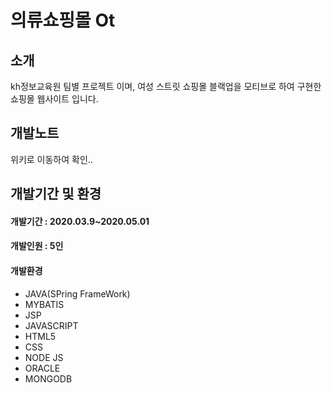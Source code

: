 # 의류쇼핑몰 Ot<br>
## 소개<br>
kh정보교육원 팀별 프로젝트 이며, 여성 스트릿 쇼핑몰 블랙업을 모티브로 하여 구현한 쇼핑몰 웹사이트 입니다.<br>
## 개발노트<br>
 위키로 이동하여 확인..<br>
## 개발기간 및 환경<br>
#### 개발기간 : 2020.03.9~2020.05.01<br>
#### 개발인원 : 5인<br>
#### 개발환경<br>
  * JAVA(SPring FrameWork)<br>
  * MYBATIS<br>
  * JSP<br>
  * JAVASCRIPT<br>
  * HTML5<br>
  * CSS<br>
  * NODE JS<br>
  * ORACLE<br>
  * MONGODB<br>
  
  
